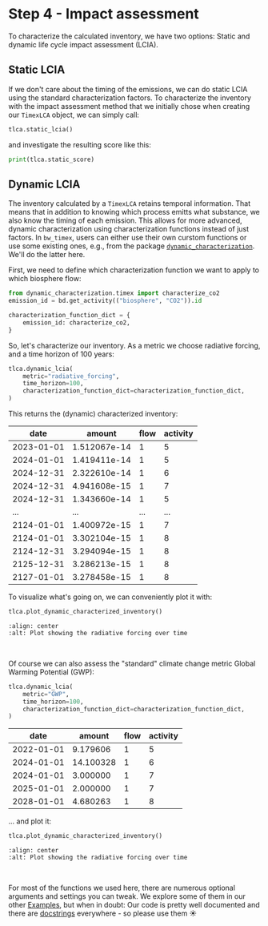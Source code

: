 # Step 4 - Impact assessment
To characterize the calculated inventory, we have two options: Static and dynamic life cycle impact assessment (LCIA).

## Static LCIA
If we don't care about the timing of the emissions, we can do static LCIA using the standard characterization factors. To characterize the inventory with the impact assessment method that we initially chose when creating our `TimexLCA` object, we can simply call:

```python
tlca.static_lcia()
```

and investigate the resulting score like this:

```python
print(tlca.static_score)
```

## Dynamic LCIA
The inventory calculated by a `TimexLCA` retains temporal information. That means that in addition to knowing which process emitts what substance, we also know the timing of each emission. This allows for more advanced, dynamic characterization using characterization functions instead of just factors. In `bw_timex`, users can either use their own curstom functions or use some existing ones, e.g., from the package [`dynamic_characterization`](https://dynamic-characterization.readthedocs.io/en/latest/). We'll do the latter here.

First, we need to define which characterization function we want to apply to which biosphere flow:

```python
from dynamic_characterization.timex import characterize_co2
emission_id = bd.get_activity(("biosphere", "CO2")).id

characterization_function_dict = {
    emission_id: characterize_co2,
}
```

So, let's characterize our inventory. As a metric we choose radiative forcing, and a time horizon of 100 years:

```python
tlca.dynamic_lcia(
    metric="radiative_forcing",
    time_horizon=100,
    characterization_function_dict=characterization_function_dict,
)
```

This returns the (dynamic) characterized inventory:

| date       | amount         | flow | activity |
|------------|----------------|------|----------|
| 2023-01-01 | 1.512067e-14   | 1    | 5        |
| 2024-01-01 | 1.419411e-14   | 1    | 5        |
| 2024-12-31 | 2.322610e-14   | 1    | 6        |
| 2024-12-31 | 4.941608e-15   | 1    | 7        |
| 2024-12-31 | 1.343660e-14   | 1    | 5        |
| ...        | ...            | ...  | ...      |
| 2124-01-01 | 1.400972e-15   | 1    | 7        |
| 2124-01-01 | 3.302104e-15   | 1    | 8        |
| 2124-12-31 | 3.294094e-15   | 1    | 8        |
| 2125-12-31 | 3.286213e-15   | 1    | 8        |
| 2127-01-01 | 3.278458e-15   | 1    | 8        |

To visualize what's going on, we can conveniently plot it with:
```python
tlca.plot_dynamic_characterized_inventory()
```
```{image} ../data/dynamic_characterized_inventory_radiative_forcing.svg
:align: center
:alt: Plot showing the radiative forcing over time
```
<br />

Of course we can also assess the "standard" climate change metric Global Warming Potential (GWP):
```python
tlca.dynamic_lcia(
    metric="GWP",
    time_horizon=100,
    characterization_function_dict=characterization_function_dict,
)
```

| date       | amount    | flow | activity |
|------------|-----------|------|----------|
| 2022-01-01 | 9.179606  | 1    | 5        |
| 2024-01-01 | 14.100328 | 1    | 6        |
| 2024-01-01 | 3.000000  | 1    | 7        |
| 2025-01-01 | 2.000000  | 1    | 7        |
| 2028-01-01 | 4.680263  | 1    | 8        |

... and plot it:
```python
tlca.plot_dynamic_characterized_inventory()
```
```{image} ../data/dynamic_characterized_inventory_gwp.svg
:align: center
:alt: Plot showing the radiative forcing over time
```
<br />

For most of the functions we used here, there are numerous optional arguments and settings you can tweak. We explore some of them in our other [Examples](../examples/index.md), but when in doubt: Our code is pretty well documented and there are [docstrings](../api/index) everywhere - so please use them ☀️
